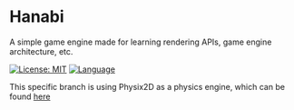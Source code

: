 # Hanabi

A simple game engine made for learning rendering APIs, game engine architecture, etc.

[![License: MIT](https://img.shields.io/badge/License-MIT-blue.svg)](https://opensource.org/licenses/MIT)
[![Language](https://img.shields.io/badge/language-C++-blue.svg)](https://isocpp.org/)

This specific branch is using Physix2D as a physics engine, which can be found [here](https://github.com/Sigurd015/Physix2D)
